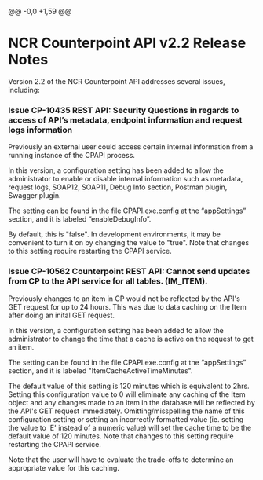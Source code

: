 @@ -0,0 +1,59 @@
# NCR Counterpoint API v2.2 Release Notes
Version 2.2 of the NCR Counterpoint API addresses several issues, including:

### Issue CP-10435 REST API: Security Questions in regards to access of API’s metadata, endpoint information and request logs information
Previously an external user could access certain internal information from a running instance of the CPAPI process.

In this version, a configuration setting has been added to allow the administrator to enable or disable internal information such as metadata, request logs, SOAP12, SOAP11,  Debug Info section, Postman plugin, Swagger plugin. 

The setting can be found in the file CPAPI.exe.config at the “appSettings” section, and it is labeled “enableDebugInfo”.

By default, this is "false". In development environments, it may be convenient to turn it on by changing the value to "true". Note that changes to this setting require restarting the CPAPI service.

### Issue CP-10562 Counterpoint REST API: Cannot send updates from CP to the API service for all tables. (IM_ITEM).
Previously changes to an item in CP would not be reflected by the API's GET request for up to 24 hours. This was due to data caching on the Item after doing an inital GET request.

In this version, a configuration setting has been added to allow the administrator to change the time that a cache is active on the request to get an item.

The setting can be found in the file CPAPI.exe.config at the “appSettings” section, and it is labeled "ItemCacheActiveTimeMinutes".

The default value of this setting is 120 minutes which is equivalent to 2hrs. Setting this configuration value to 0 will eliminate any caching of the Item object and any changes made to an item in the database
will be reflected by the API's GET request immediately. Omitting/misspelling the name of this configuration setting or setting an incorrectly formatted value (ie. setting the value to 'E' instead of a numeric value) 
will set the cache time to be the default value of 120 minutes.  Note that changes to this setting require restarting the CPAPI service.

Note that the user will have to evaluate the trade-offs to determine an appropriate value for this caching. 


